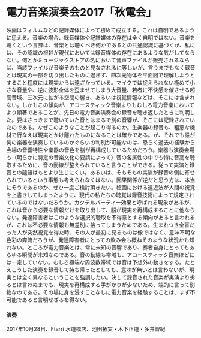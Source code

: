 # 電力音楽演奏会2017「秋電会」

映画はフィルムなどの記録媒体によって初めて成立する。これは自明であるように思える。音楽の場合、録音媒体や記譜媒体の存在は全く自明ではない。音楽を聴くという言辞は、音楽とは聴くべき何かであるとの共通認識に基づくが、私には、その認識の根幹が現代においては録音媒体の存在にあるような気がしてならない。何とかミュージックストアの名において音声ファイルが販売されるならば、当該ファイルが音楽そのものと見なされるに等しいが、言うまでもなく録音とは現実の一部を切り出したものに過ぎず、四次元物体を平面図で理解しようとすること程度には現実からは遠ざかっている。マイクでは捉えられない極めて小さな音量や、逆に波形全体を歪ませてしまう大音量、若者に不快感を催させる超高音域、三次元に拡がる空間の響き、あるいは視覚情報などは、そこには含まれない。しかもこの傾向が、アコースティック音楽よりもむしろ電力音楽においてより顕著であることが、先日の電力音楽演奏会の録音を聴き返したときに判明した。要はさっきまで聴いていた音とはまるで別の音響が、そこには記録されていたのである。なぜこのようなことが起こり得るのか。生楽器の録音も、粗悪な機材で行なえば現実とかけ離れたものになることは確かである。が、それでも誰が何の楽器を演奏しているのかぐらいの判別が可能なのは、恐らく過去の経験から会場の音響特性や楽器の音色を脳が再構成しているためだろう。楽器も演奏会場も（明らかに特定の音楽文化の要請によって）音の各属性の中でも特に音高を聴取するために、音の動線が整えられていると言うことができる。従って実演と録音との齟齬はもとより生じにくい。あるいは、そもそもの実演が録音の側に寄せられているという事態も考えられなくはない。因果関係が逆だと思う方は、本当にそうであるのか、ぜひ一度ご検討頂きたい。絵画における遠近法が人間の視覚を上書きしてしまったように、現代の私たちの聴覚は録音技術によって規定されているのではないだろうか。カクテルパーティー効果と呼ばれる現象があるが、これは音から必要な情報だけを取り出して、脳が現実を再構成することに他ならない。発達障害者はこのような選択的聴取を不得意とする傾向があると言われるが、これは不必要な情報も無差別に拾ってしまうためである。生まれつき全盲だった人が突然視覚を得た時、その人が最初に見るものは像ではなく、意味不明な色彩の奔流だろうが、発達障害者にとっての飲み会も概ねそのような状況かも知れない。ところが電力音楽とは、常に未知の音響であり、奏者自身にとってもあらゆる瞬間が未知なのである。音の動線も帯域も、アコースティック音楽ほどには一定していない。むしろ極端な周波数帯域では音は予想外の動きをする。たとえこうした演奏を録音して持ち帰ったとしても、意味が無いとは言わないが、現実とは全く異なるということを強調したい。決して録音された音楽が実演より劣るとは言わぬまでも、現実を再構成する手がかりが少ないため、端的に言って別物なのである。その場に身を浸すことなしに電力音楽を経験することは、まず不可能であると言明せざるを得ない。


#### 演奏
2017年10月28日、Ftarri 水道橋店、池田拓実・木下正道・多井智紀
